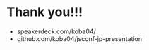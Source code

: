 <!-- note
I'll share URLs of this slide and source code after this talk on Twitter with hashtag of JSConfJP!
If you have any questions, please ask me after this talk!

Thank you! ありがとうございました.
-->

# Thank you!!!

- speakerdeck.com/koba04/
- github.com/koba04/jsconf-jp-presentation